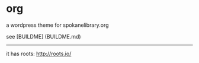 org
===

a wordpress theme for spokanelibrary.org

see [BUILDME] (BUILDME.md)

---

it has roots: http://roots.io/
